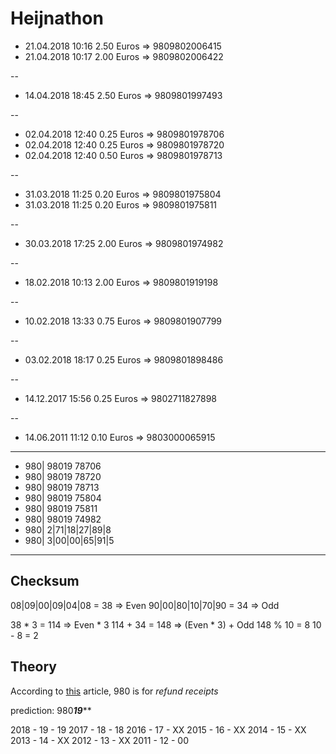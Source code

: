 # Heijnathon

- 21.04.2018 10:16 2.50 Euros => 9809802006415
- 21.04.2018 10:17 2.00 Euros => 9809802006422

--

- 14.04.2018 18:45 2.50 Euros => 9809801997493

--

- 02.04.2018 12:40 0.25 Euros => 9809801978706
- 02.04.2018 12:40 0.25 Euros => 9809801978720
- 02.04.2018 12:40 0.50 Euros => 9809801978713

--

- 31.03.2018 11:25 0.20 Euros => 9809801975804
- 31.03.2018 11:25 0.20 Euros => 9809801975811

--

- 30.03.2018 17:25 2.00 Euros => 9809801974982

--

- 18.02.2018 10:13 2.00 Euros => 9809801919198

--

- 10.02.2018 13:33 0.75 Euros => 9809801907799

--

- 03.02.2018 18:17 0.25 Euros => 9809801898486

--

- 14.12.2017 15:56 0.25 Euros => 9802711827898

--

- 14.06.2011 11:12 0.10 Euros => 9803000065915

---

- 980| 98019 78706
- 980| 98019 78720
- 980| 98019 78713
- 980| 98019 75804
- 980| 98019 75811
- 980| 98019 74982
- 980| 2|71|18|27|89|8
- 980| 3|00|00|65|91|5

---

## Checksum

08|09|00|09|04|08 = 38 => Even
90|00|80|10|70|90 = 34 => Odd

38 * 3 = 114 => Even * 3
114 + 34 = 148 => (Even * 3) + Odd
148 % 10 = 8
10 - 8 = 2

## Theory

According to [this](https://www.barcoding.com/blog/barcode-prefixes-and-product-country-of-origin/) article,
980 is for *refund receipts*

prediction:
980***19*****


2018 - 19 - 19
2017 - 18 - 18
2016 - 17 - XX
2015 - 16 - XX
2014 - 15 - XX
2013 - 14 - XX
2012 - 13 - XX
2011 - 12 - 00

